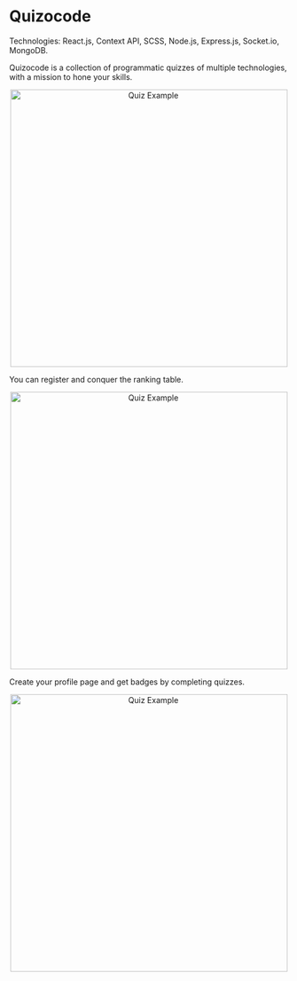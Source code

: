 # Quizocode

Technologies: React.js, Context API, SCSS, Node.js, Express.js, Socket.io, MongoDB.  

Quizocode is a collection of programmatic quizzes of multiple technologies, with a mission to hone your skills.

<p align="center">
  <img src="http://i.epvpimg.com/bf7daab.png" width="500" title="Quiz Example">
</p>

You can register and conquer the ranking table.  

<p align="center">
  <img src="http://i.epvpimg.com/UyXYaab.png" width="500" title="Quiz Example">
</p>

Create your profile page and get badges by completing quizzes.  

<p align="center">
  <img src="http://i.epvpimg.com/iTmpdab.png" width="500" title="Quiz Example">
</p>
